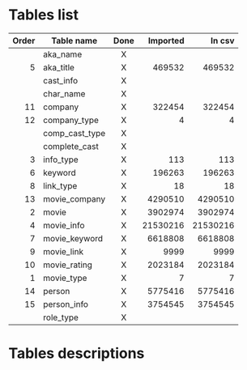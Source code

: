 # Tables list

| Order | Table name     | Done | Imported | In csv   |
| -----:| -------------- |:----:| --------:| --------:|
|       | aka_name       | X    |          |          |
|     5 | aka_title      | X    |   469532 |   469532 |
|       | cast_info      | X    |          |          |
|       | char_name      | X    |          |          |
|    11 | company        | X    |   322454 |   322454 |
|    12 | company_type   | X    |        4 |        4 |
|       | comp_cast_type | X    |          |          |
|       | complete_cast  | X    |          |          |
|     3 | info_type      | X    |      113 |      113 |
|     6 | keyword        | X    |   196263 |   196263 |
|     8 | link_type      | X    |       18 |       18 |
|    13 | movie_company  | X    |  4290510 |  4290510 |
|     2 | movie          | X    |  3902974 |  3902974 |
|     4 | movie_info     | X    | 21530216 | 21530216 |
|     7 | movie_keyword  | X    |  6618808 |  6618808 |
|     9 | movie_link     | X    |     9999 |     9999 |
|    10 | movie_rating   | X    |  2023184 |  2023184 |
|     1 | movie_type     | X    |        7 |        7 |
|    14 | person         | X    |  5775416 |  5775416 |
|    15 | person_info    | X    |  3754545 |  3754545 |
|       | role_type      | X    |          |          |

# Tables descriptions
